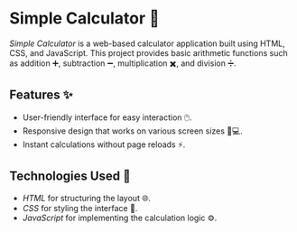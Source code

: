 # Simple Calculator 🧮

*Simple Calculator* is a web-based calculator application built using HTML, CSS, and JavaScript. This project provides basic arithmetic functions such as addition ➕, subtraction ➖, multiplication ✖️, and division ➗.

## Features ✨

- User-friendly interface for easy interaction 🖱️.
- Responsive design that works on various screen sizes 📱💻.
- Instant calculations without page reloads ⚡.

## Technologies Used 🔧

- *HTML* for structuring the layout 🌐.
- *CSS* for styling the interface 🎨.
- *JavaScript* for implementing the calculation logic ⚙️.
